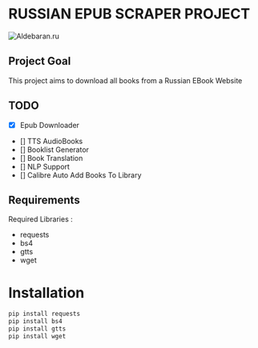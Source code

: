# RUSSIAN EPUB SCRAPER PROJECT 

![Aldebaran.ru]('https://github.com/gokayburuc/epub_file_scraper_ru/blob/main/img/aldebaranru.png')

## Project Goal 

This project aims to download all books from a Russian EBook Website 
## TODO 

- [x] Epub Downloader 
- [] TTS AudioBooks 
- [] Booklist Generator 
- [] Book Translation 
- [] NLP Support 
- [] Calibre Auto Add Books To Library 

## Requirements 

Required Libraries : 

- requests 
- bs4 
- gtts 
- wget 


# Installation 



```bash 
pip install requests
pip install bs4 
pip install gtts
pip install wget 

```
